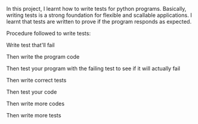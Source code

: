 In this project, I learnt how to write tests for python programs. Basically, writing tests is a strong foundation for flexible and scallable applications. I learnt that tests are written to prove if the program responds as expected.



Procedure followed to write tests:



Write test that'll fail

Then write the program code

Then test your program with the failing test to see if it will actually fail

Then write correct tests

Then test your code

Then write more codes

Then write more tests

